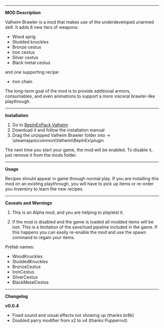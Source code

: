 
---
**MOD Description** 

Valheim Brawler is a mod that makes use of the underdeveloped unarmed skill. It adds 6 new tiers of weapons:  

* Wood sprig
* Studded knuckles
* Bronze cestus
* Iron cestus
* Silver cestus
* Black metal cestus  

and one supporting recipe:  

* Iron chain

The long-term goal of the mod is to provide additional armors, consumables, and even animations to support a more visceral brawler-like playthrough.

---
**Installation**

1) Go to [BepInExPack Valheim](https://valheim.thunderstore.io/package/denikson/BepInExPack_Valheim/)
2) Download it and follow the installation manual
3) Drag the unzipped Valheim Brawler folder into -> <Steam Location>\steamapps\common\Valheim\BepInEx\plugin  

The next time you start your game, the mod will be enabled. To disable it, just remove it from the mods folder.

---
**Usage**

Recipes should appear in game through normal play. If you are installing this mod on an existing playthrough, you will have to pick up items or re-order you inventory to learn the new recipes.

---
**Caveats and Warnings**

1) This is an Alpha mod, and you are helping to playtest it. 

2) If the mod is disabled and the game is loaded all modded items will be lost. This is a limitation of the save/load pipeline included in the game. If this happens you can easily re-enable the mod and use the spawn command to regain your items.

Prefab names:

* WoodKnuckles
* StuddedKnuckles
* BronzeCestus
* IronCestus
* SilverCestus
* BlackMetalCestus

--- 
**Changelog**

**v0.0.4**
* Fixed sound and visual effects not showing up (thanks br8k)
* Doubled parry modifier from x2 to x4 (thanks Puppernut)
 

